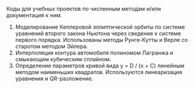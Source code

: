 Коды для учебных проектов по численным методам и/или документация к ним.

1. Моделирование Кеплеровой эллиптической орбиты по системе уравнений второго закона Ньютона
через сведение к системе первого порядка. Использованы методы Рунге-Кутты и Верле со старотом методом Эйлера.
2. Интерполяция контура автомобиля полиномом Лагранжа и смыкающим кубическим сплайном.
3. Определение параметров кривой вида y = D / (x + C) линейным методом наименьших квадратов.
Используются линеаризация уравнения и QR-разложение.
